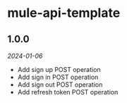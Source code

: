# mule-api-template

## 1.0.0
_2024-01-06_
- Add sign up POST operation
- Add sign in POST operation
- Add sign out POST operation
- Add refresh token POST operation
